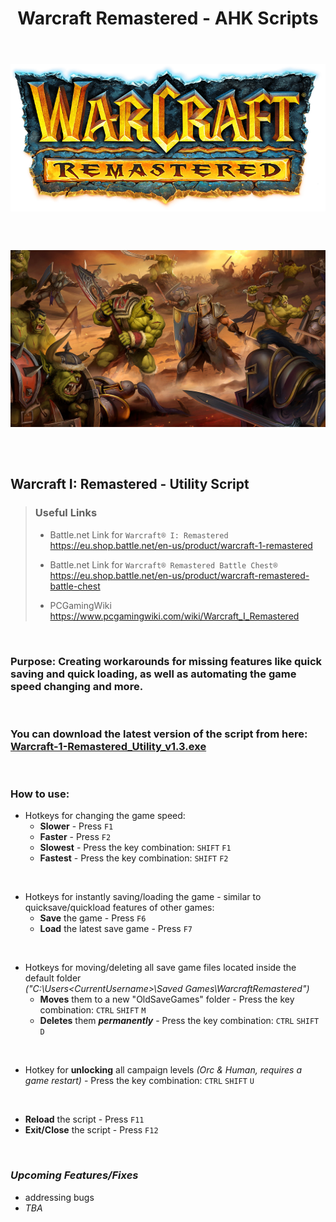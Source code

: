 <div align="center">
  <h1>Warcraft Remastered - AHK Scripts</h1>
</div>

<br>

<h6  align="center">

<a href="https://eu.shop.battle.net/en-us/product/warcraft-remastered-battle-chest">
  <img align="center"
    src="https://raw.githubusercontent.com/RomulusMirauta/Warcraft_Scripts/refs/heads/main/img/Warcraft-I-Remastered_Logo.png"
    alt="Logo" />
</a>

<br><br>

<a href="https://eu.shop.battle.net/en-us/product/warcraft-1-remastered">
  <img align="center"
    src="https://raw.githubusercontent.com/RomulusMirauta/Warcraft_Scripts/refs/heads/main/img/Warcraft-I-Remastered_SplashArt.jpg"
    alt="Splash_Art" />
</a>

</h6>

<br>


## Warcraft I: Remastered - Utility Script

> ### **Useful Links**
> - Battle.net Link for `Warcraft® I: Remastered`<br>
> https://eu.shop.battle.net/en-us/product/warcraft-1-remastered<br>
>
> - Battle.net Link for `Warcraft® Remastered Battle Chest®`<br>
> https://eu.shop.battle.net/en-us/product/warcraft-remastered-battle-chest <br>
> - PCGamingWiki <br> https://www.pcgamingwiki.com/wiki/Warcraft_I_Remastered

<br>

### **Purpose:** Creating workarounds for missing features like quick saving and quick loading, as well as automating the game speed changing and more.

<br>

### You can download the latest version of the script from here: <br> [Warcraft-1-Remastered_Utility_v1.3.exe](https://raw.githubusercontent.com/RomulusMirauta/Warcraft_Scripts/main/compiled/v1.3/Warcraft-1-Remastered_Utility_v1.3.exe)

<br>

### How to use:
- Hotkeys for changing the game speed:
  - **Slower** - Press `F1`
  - **Faster** - Press `F2`
  - **Slowest** - Press the key combination: `SHIFT` `F1`
  - **Fastest** - Press the key combination: `SHIFT` `F2`

<br>

- Hotkeys for instantly saving/loading the game - similar to quicksave/quickload features of other games:
  - **Save** the game - Press `F6`
  - **Load** the latest save game - Press `F7`<br>

<br>

- Hotkeys for moving/deleting all save game files located inside the default folder <br> *("C:\Users\<CurrentUsername>\Saved Games\WarcraftRemastered")*
  - **Moves** them to a new "OldSaveGames" folder - Press the key combination: `CTRL` `SHIFT` `M`
  - **Deletes** them ***permanently*** - Press the key combination: `CTRL` `SHIFT` `D`

<br>

- Hotkey for **unlocking** all campaign levels *(Orc & Human, requires a game restart)* - Press the key combination: `CTRL` `SHIFT` `U`

<br>

- **Reload** the script - Press `F11` 
- **Exit/Close** the script - Press `F12` 

<br>

### ***Upcoming Features/Fixes***
- addressing bugs
- *TBA*
